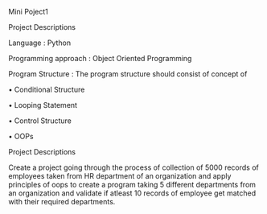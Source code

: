 Mini Poject1

Project Descriptions

Language : Python 

Programming approach : Object Oriented Programming

Program Structure :
The program structure should consist of concept of 

•	Conditional Structure 

•	Looping Statement

•	Control Structure

•	OOPs 

Project Descriptions

Create a project going through the process of collection of 5000 records of employees taken from HR department of an organization and apply principles of oops to create a program taking 5 different departments from an organization and validate if atleast 10 records of employee get matched with their required departments. 
